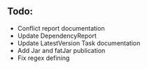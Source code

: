 ## Todo:

- Conflict report documentation
- Update DependencyReport
- Update LatestVersion Task documentation
- Add Jar and fatJar publication
- Fix regex defining
